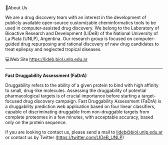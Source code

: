 📌About Us

We are a drug discovery team with an interest in the development of publicly available open-source customizable cheminformatics tools
to be used in computer-assisted drug discovery. We belong to the Laboratory of Bioactive Research and Development (LIDeB) of the
National University of La Plata (UNLP), Argentina. Our research group is focused on computer-guided drug repurposing and rational discovery
of new drug candidates to treat epilepsy and neglected tropical diseases.

💻Web Site https://lideb.biol.unlp.edu.ar



-------------------------------------------------------------------------------------------------

**Fast Druggability Assessment (FaDrA)**

Druggability refers to the ability of a given protein to bind with high affinity to small, drug-like molecules.
Assessing the druggability of potential pharmacological targets is of crucial importance before starting a 
target-focused drug discovery campaign. Fast Druggability Assessment (FaDrA) is a druggability prediction web application based 
on four linear classifiers, capable of discriminating druggable from non-druggable targets from complete proteomes in a few minutes,
with acceptable accuracy, based only on the protein sequence.


If you are looking to contact us, please send a mail to lideb@biol.unlp.edu.ar or contact us by Twitter (https://twitter.com/LIDeB_UNLP)
